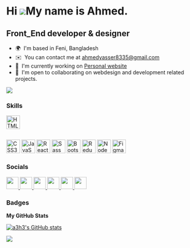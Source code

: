 # Hi ![](https://user-images.githubusercontent.com/18350557/176309783-0785949b-9127-417c-8b55-ab5a4333674e.gif)My name is Ahmed.

## Front_End developer & designer

- 🌍  I'm based in Feni, Bangladesh
- ✉️  You can contact me at [ahmedyasser8335@gmail.com](mailto:ahmedyasser8335@gmail.com)
- 🚀  I'm currently working on [Personal website](https://a3h3.github.io/ahmed_yasser/)
- 🤝  I'm open to collaborating on webdesign and development related projects.

<a href="https://x.com/Ahmed550981/" target="_blank" rel="noreferrer"><img
src="https://img.shields.io/twitter/follow/coderamrin?logo=twitter&style=for-the-badge&color=0891b2&labelColor=312e81"
/></a>

### Skills

<p align="center">

<img src="https://raw.githubusercontent.com/danielcranney/readme-generator/main/public/icons/skills/html5-colored.svg" width="36" height="36" alt="HTML5" /><pre></pre>

<img src="https://raw.githubusercontent.com/danielcranney/readme-generator/main/public/icons/skills/css3-colored.svg" width="36" height="36" alt="CSS3" />

<img src="https://raw.githubusercontent.com/danielcranney/readme-generator/main/public/icons/skills/javascript-colored.svg" width="36" height="36" alt="JavaScript" />

<img src="https://raw.githubusercontent.com/danielcranney/readme-generator/main/public/icons/skills/react-colored.svg" width="36" height="36" alt="React" />

<img src="https://raw.githubusercontent.com/danielcranney/readme-generator/main/public/icons/skills/sass-colored.svg" width="36" height="36" alt="Sass" />

<img src="https://raw.githubusercontent.com/danielcranney/readme-generator/main/public/icons/skills/bootstrap-colored.svg" width="36" height="36" alt="Bootstrap" />

<img src="https://raw.githubusercontent.com/danielcranney/readme-generator/main/public/icons/skills/redux-colored.svg" width="36" height="36" alt="Redux" />

<img src="https://raw.githubusercontent.com/danielcranney/readme-generator/main/public/icons/skills/nodejs-colored.svg" width="36" height="36" alt="NodeJS" />

<img src="https://raw.githubusercontent.com/danielcranney/readme-generator/main/public/icons/skills/figma-colored.svg" width="36" height="36" alt="Figma" />


</p>

### Socials

<p align="left"> 
<a href="https://codepen.io/ahmed_656" target="_blank" rel="noreferrer">
<img src="https://raw.githubusercontent.com/danielcranney/readme-generator/main/public/icons/socials/codepen.svg" width="32" height="32" />
</a> <a href="https://www.facebook.com/a3h3m/" target="_blank" rel="noreferrer">
<img src="https://raw.githubusercontent.com/danielcranney/readme-generator/main/public/icons/socials/facebook.svg" width="32" height="32" />
</a> <a href="https://github.com/a3h3" target="_blank" rel="noreferrer">
<img src="https://raw.githubusercontent.com/danielcranney/readme-generator/main/public/icons/socials/github.svg" width="32" height="32" />
</a> <a href="https://www.instagram.com/ahmed_yasser_11111/" target="_blank" rel="noreferrer">
<img src="https://raw.githubusercontent.com/danielcranney/readme-generator/main/public/icons/socials/instagram.svg" width="32" height="32" />
</a> <a href="https://www.linkedin.com/in/ahmed-yasser-27b0902a5/" target="_blank" rel="noreferrer">
<img src="https://raw.githubusercontent.com/danielcranney/readme-generator/main/public/icons/socials/linkedin.svg" width="32" height="32" />
</a> <a href="https://x.com/Ahmed550981/" target="_blank" rel="noreferrer">
<img src="https://raw.githubusercontent.com/danielcranney/readme-generator/main/public/icons/socials/twitter.svg" width="32" height="32" />
</a>

</p>

### Badges

<b>My GitHub Stats</b>

<a href="http://www.github.com/a3h3"><img src="https://github-readme-stats.vercel.app/api?username=a3h3&show_icons=true&hide=&count_private=true&title_color=0891b2&text_color=ffffff&icon_color=0891b2&bg_color=312e81&hide_border=true&show_icons=true" alt="a3h3's GitHub stats" /></a>

<a href="http://www.github.com/a3h3"><img src="https://github-readme-streak-stats.herokuapp.com/?user=a3h3&stroke=ffffff&background=312e81&ring=0891b2&fire=0891b2&currStreakNum=ffffff&currStreakLabel=0891b2&sideNums=ffffff&sideLabels=ffffff&dates=ffffff&hide_border=true" /></a>
